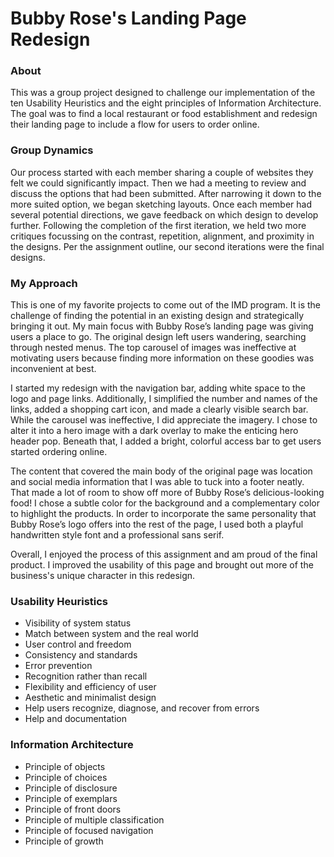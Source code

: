 # Bubby Rose's Landing Page Redesign

### About 

This was a group project designed to challenge our implementation of the ten Usability Heuristics and the eight principles of Information Architecture. The goal was to find a local restaurant or food establishment and redesign their landing page to include a flow for users to order online. 

### Group Dynamics

Our process started with each member sharing a couple of websites they felt we could significantly impact. Then we had a meeting to review and discuss the options that had been submitted. After narrowing it down to the more suited option, we began sketching layouts. Once each member had several potential directions, we gave feedback on which design to develop further. Following the completion of the first iteration, we held two more critiques focussing on the contrast, repetition, alignment, and proximity in the designs. Per the assignment outline, our second iterations were the final designs.

### My Approach
This is one of my favorite projects to come out of the IMD program. It is the challenge of finding the potential in an existing design and strategically bringing it out. 
My main focus with Bubby Rose’s landing page was giving users a place to go. The original design left users wandering, searching through nested menus. The top carousel of images was ineffective at motivating users because finding more information on these goodies was inconvenient at best.

I started my redesign with the navigation bar, adding white space to the logo and page links. Additionally, I simplified the number and names of the links, added a shopping cart icon, and made a clearly visible search bar. While the carousel was ineffective, I did appreciate the imagery. I chose to alter it into a hero image with a dark overlay to make the enticing hero header pop. Beneath that, I added a bright, colorful access bar to get users started ordering online. 

The content that covered the main body of the original page was location and social media information that I was able to tuck into a footer neatly. That made a lot of room to show off more of Bubby Rose’s delicious-looking food! I chose a subtle color for the background and a complementary color to highlight the products. In order to incorporate the same personality that Bubby Rose’s logo offers into the rest of the page, I used both a playful handwritten style font and a professional sans serif.

Overall, I enjoyed the process of this assignment and am proud of the final product. I improved the usability of this page and brought out more of the business's unique character in this redesign.

### Usability Heuristics 

[10 Usability Heuristics for User Interface Design]: https://www.nngroup.com/articles/ten-usability-heuristics/
* Visibility of system status
* Match between system and the real world
* User control and freedom
* Consistency and standards
* Error prevention
* Recognition rather than recall 
* Flexibility and efficiency of user 
* Aesthetic and minimalist design
* Help users recognize, diagnose, and recover from errors
* Help and documentation

### Information Architecture

[The Eight Principles of Information Architecture]: https://www.webdesignerdepot.com/2015/02/the-ultimate-guide-to-information-architecture/
* Principle of objects 
* Principle of choices
* Principle of disclosure
* Principle of exemplars
* Principle of front doors
* Principle of multiple classification
* Principle of focused navigation
* Principle of growth
